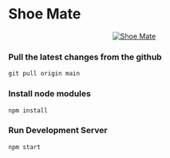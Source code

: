 # Shoe Mate

<p align="center"><a href="http://shoe-mate.vercel.app" target="_blank"><img src="/assets/images/shoe-mate.png" alt="Shoe Mate"></a></p>

### Pull the latest changes from the github
    git pull origin main

### Install node modules
    npm install

### Run Development Server
    npm start
